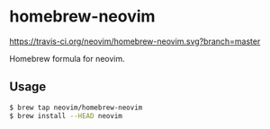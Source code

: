 homebrew-neovim
===============
https://travis-ci.org/neovim/homebrew-neovim.svg?branch=master

Homebrew formula for neovim.

## Usage

```bash
$ brew tap neovim/homebrew-neovim
$ brew install --HEAD neovim
```
